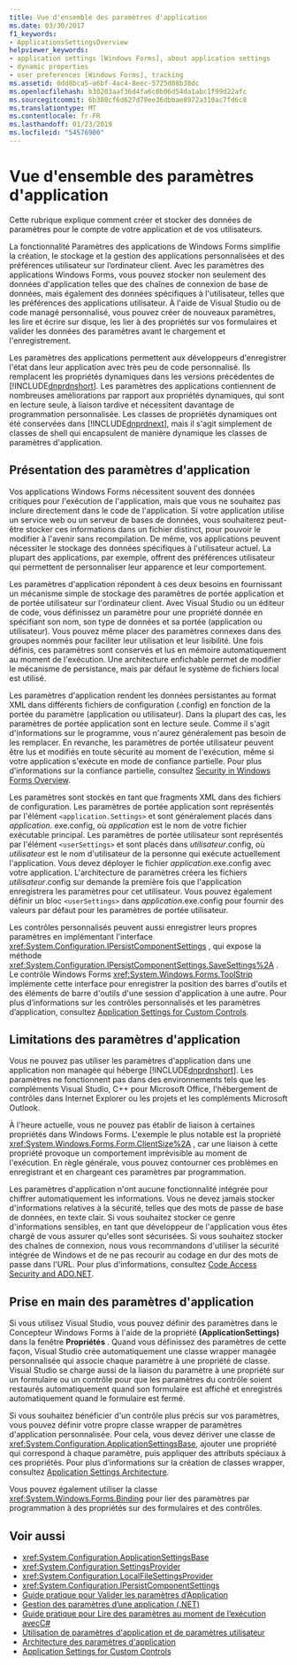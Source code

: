 ```yaml
---
title: Vue d'ensemble des paramètres d'application
ms.date: 03/30/2017
f1_keywords:
- ApplicationsSettingsOverview
helpviewer_keywords:
- application settings [Windows Forms], about application settings
- dynamic properties
- user preferences [Windows Forms], tracking
ms.assetid: 0dd8bca5-a6bf-4ac4-8eec-5725d08b38dc
ms.openlocfilehash: b30203aaf36d4fa6c0b06d54da1abc1f99d22afc
ms.sourcegitcommit: 6b308cf6d627d78ee36dbbae8972a310ac7fd6c8
ms.translationtype: MT
ms.contentlocale: fr-FR
ms.lasthandoff: 01/23/2019
ms.locfileid: "54576900"
---
```

# <a name="application-settings-overview"></a>Vue d'ensemble des paramètres d'application
Cette rubrique explique comment créer et stocker des données de paramètres pour le compte de votre application et de vos utilisateurs.  
  
 La fonctionnalité Paramètres des applications de Windows Forms simplifie la création, le stockage et la gestion des applications personnalisées et des préférences utilisateur sur l’ordinateur client. Avec les paramètres des applications Windows Forms, vous pouvez stocker non seulement des données d'application telles que des chaînes de connexion de base de données, mais également des données spécifiques à l'utilisateur, telles que les préférences des applications utilisateur. À l'aide de Visual Studio ou de code managé personnalisé, vous pouvez créer de nouveaux paramètres, les lire et écrire sur disque, les lier à des propriétés sur vos formulaires et valider les données des paramètres avant le chargement et l'enregistrement.  
  
 Les paramètres des applications permettent aux développeurs d'enregistrer l'état dans leur application avec très peu de code personnalisé. Ils remplacent les propriétés dynamiques dans les versions précédentes de [!INCLUDE[dnprdnshort](../../../../includes/dnprdnshort-md.md)]. Les paramètres des applications contiennent de nombreuses améliorations par rapport aux propriétés dynamiques, qui sont en lecture seule, à liaison tardive et nécessitent davantage de programmation personnalisée. Les classes de propriétés dynamiques ont été conservées dans [!INCLUDE[dnprdnext](../../../../includes/dnprdnext-md.md)], mais il s'agit simplement de classes de shell qui encapsulent de manière dynamique les classes de paramètres d'application.  
  
## <a name="what-are-application-settings"></a>Présentation des paramètres d'application  
 Vos applications Windows Forms nécessitent souvent des données critiques pour l'exécution de l'application, mais que vous ne souhaitez pas inclure directement dans le code de l'application. Si votre application utilise un service web ou un serveur de bases de données, vous souhaiterez peut-être stocker ces informations dans un fichier distinct, pour pouvoir le modifier à l'avenir sans recompilation. De même, vos applications peuvent nécessiter le stockage des données spécifiques à l'utilisateur actuel. La plupart des applications, par exemple, offrent des préférences utilisateur qui permettent de personnaliser leur apparence et leur comportement.  
  
 Les paramètres d'application répondent à ces deux besoins en fournissant un mécanisme simple de stockage des paramètres de portée application et de portée utilisateur sur l'ordinateur client. Avec Visual Studio ou un éditeur de code, vous définissez un paramètre pour une propriété donnée en spécifiant son nom, son type de données et sa portée (application ou utilisateur). Vous pouvez même placer des paramètres connexes dans des groupes nommés pour faciliter leur utilisation et leur lisibilité. Une fois définis, ces paramètres sont conservés et lus en mémoire automatiquement au moment de l'exécution. Une architecture enfichable permet de modifier le mécanisme de persistance, mais par défaut le système de fichiers local est utilisé.  
  
 Les paramètres d'application rendent les données persistantes au format XML dans différents fichiers de configuration (.config) en fonction de la portée du paramètre (application ou utilisateur). Dans la plupart des cas, les paramètres de portée application sont en lecture seule. Comme il s'agit d'informations sur le programme, vous n'aurez généralement pas besoin de les remplacer. En revanche, les paramètres de portée utilisateur peuvent être lus et modifiés en toute sécurité au moment de l'exécution, même si votre application s'exécute en mode de confiance partielle. Pour plus d’informations sur la confiance partielle, consultez [Security in Windows Forms Overview](../../../../docs/framework/winforms/security-in-windows-forms-overview.md).  
  
 Les paramètres sont stockés en tant que fragments XML dans des fichiers de configuration. Les paramètres de portée application sont représentés par l'élément `<application.Settings>` et sont généralement placés dans *application*. exe.config, où *application* est le nom de votre fichier exécutable principal. Les paramètres de portée utilisateur sont représentés par l'élément `<userSettings>` et sont placés dans *utilisateur*.config, où *utilisateur* est le nom d'utilisateur de la personne qui exécute actuellement l'application. Vous devez déployer le fichier *application*.exe.config avec votre application. L'architecture de paramètres créera les fichiers *utilisateur*.config sur demande la première fois que l'application enregistrera les paramètres pour cet utilisateur. Vous pouvez également définir un bloc `<userSettings>` dans *application*.exe.config pour fournir des valeurs par défaut pour les paramètres de portée utilisateur.  
  
 Les contrôles personnalisés peuvent aussi enregistrer leurs propres paramètres en implémentant l'interface <xref:System.Configuration.IPersistComponentSettings> , qui expose la méthode <xref:System.Configuration.IPersistComponentSettings.SaveSettings%2A> . Le contrôle Windows Forms <xref:System.Windows.Forms.ToolStrip> implémente cette interface pour enregistrer la position des barres d'outils et des éléments de barre d'outils d'une session d'application à une autre. Pour plus d’informations sur les contrôles personnalisés et les paramètres d’application, consultez [Application Settings for Custom Controls](../../../../docs/framework/winforms/advanced/application-settings-for-custom-controls.md).  
  
## <a name="limitations-of-application-settings"></a>Limitations des paramètres d'application  
 Vous ne pouvez pas utiliser les paramètres d'application dans une application non managée qui héberge [!INCLUDE[dnprdnshort](../../../../includes/dnprdnshort-md.md)]. Les paramètres ne fonctionnent pas dans des environnements tels que les compléments Visual Studio, C++ pour Microsoft Office, l'hébergement de contrôles dans Internet Explorer ou les projets et les compléments Microsoft Outlook.  
  
 À l'heure actuelle, vous ne pouvez pas établir de liaison à certaines propriétés dans Windows Forms. L'exemple le plus notable est la propriété <xref:System.Windows.Forms.Form.ClientSize%2A> , car une liaison à cette propriété provoque un comportement imprévisible au moment de l'exécution. En règle générale, vous pouvez contourner ces problèmes en enregistrant et en chargeant ces paramètres par programmation.  
  
 Les paramètres d'application n'ont aucune fonctionnalité intégrée pour chiffrer automatiquement les informations. Vous ne devez jamais stocker d'informations relatives à la sécurité, telles que des mots de passe de base de données, en texte clair. Si vous souhaitez stocker ce genre d'informations sensibles, en tant que développeur de l'application vous êtes chargé de vous assurer qu'elles sont sécurisées. Si vous souhaitez stocker des chaînes de connexion, nous vous recommandons d'utiliser la sécurité intégrée de Windows et de ne pas recourir au codage en dur des mots de passe dans l'URL. Pour plus d'informations, consultez [Code Access Security and ADO.NET](../../../../docs/framework/data/adonet/code-access-security.md).  
  
## <a name="getting-started-with-application-settings"></a>Prise en main des paramètres d'application  
 Si vous utilisez Visual Studio, vous pouvez définir des paramètres dans le Concepteur Windows Forms à l'aide de la propriété **(ApplicationSettings)** dans la fenêtre **Propriétés** . Quand vous définissez des paramètres de cette façon, Visual Studio crée automatiquement une classe wrapper managée personnalisée qui associe chaque paramètre à une propriété de classe. Visual Studio se charge aussi de la liaison du paramètre à une propriété sur un formulaire ou un contrôle pour que les paramètres du contrôle soient restaurés automatiquement quand son formulaire est affiché et enregistrés automatiquement quand le formulaire est fermé.  
  
 Si vous souhaitez bénéficier d'un contrôle plus précis sur vos paramètres, vous pouvez définir votre propre classe wrapper de paramètres d'application personnalisée. Pour cela, vous devez dériver une classe de <xref:System.Configuration.ApplicationSettingsBase>, ajouter une propriété qui correspond à chaque paramètre, puis appliquer des attributs spéciaux à ces propriétés. Pour plus d’informations sur la création de classes wrapper, consultez [Application Settings Architecture](../../../../docs/framework/winforms/advanced/application-settings-architecture.md).  
  
 Vous pouvez également utiliser la classe <xref:System.Windows.Forms.Binding> pour lier des paramètres par programmation à des propriétés sur des formulaires et des contrôles.  
  
## <a name="see-also"></a>Voir aussi
- <xref:System.Configuration.ApplicationSettingsBase>
- <xref:System.Configuration.SettingsProvider>
- <xref:System.Configuration.LocalFileSettingsProvider>
- <xref:System.Configuration.IPersistComponentSettings>
- [Guide pratique pour Valider les paramètres d’Application](../../../../docs/framework/winforms/advanced/how-to-validate-application-settings.md)
- [Gestion des paramètres d’une application (.NET)](https://msdn.microsoft.com/library/35254321-ad14-47d9-b8c6-39ab3203c5d9)
- [Guide pratique pour Lire des paramètres au moment de l’exécution avecC#](../../../../docs/framework/winforms/advanced/how-to-read-settings-at-run-time-with-csharp.md)
- [Utilisation de paramètres d'application et de paramètres utilisateur](../../../../docs/framework/winforms/advanced/using-application-settings-and-user-settings.md)
- [Architecture des paramètres d'application](../../../../docs/framework/winforms/advanced/application-settings-architecture.md)
- [Application Settings for Custom Controls](../../../../docs/framework/winforms/advanced/application-settings-for-custom-controls.md)
